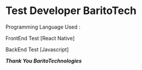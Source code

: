 # Test Developer BaritoTech
Programming Language Used :
 
FrontEnd Test [React Native]

BackEnd Test [Javascript]

**_Thank You BaritoTechnologies_**

